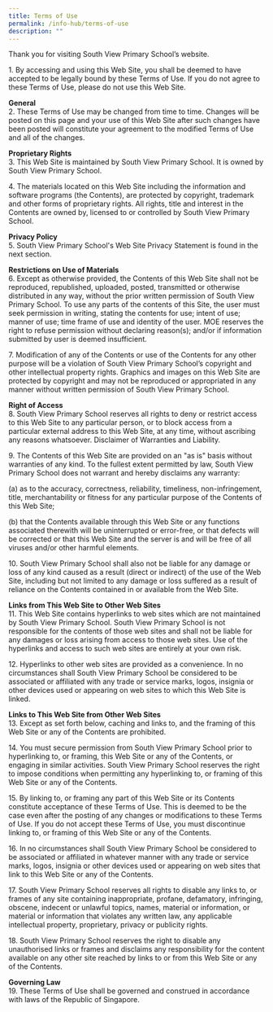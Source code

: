 ```yaml
---
title: Terms of Use
permalink: /info-hub/terms-of-use
description: ""
---
```

<p>Thank you for visiting South View Primary School&rsquo;s website.</p>
<p>1. By accessing and using this Web Site, you shall be deemed to have accepted to be legally bound by these Terms of Use. If you do not agree to these Terms of Use, please do not use this Web Site.</p>
<p><strong>General<br /></strong>2. These Terms of Use may be changed from time to time. Changes will be posted on this page and your use of this Web Site after such changes have been posted will constitute your agreement to the modified Terms of Use and all of the changes.</p>
<p><strong>Proprietary Rights<br /></strong>3. This Web Site is maintained by South View Primary School. It is owned by South View Primary School.</p>
<p>4. The materials located on this Web Site including the information and software programs (the Contents), are protected by copyright, trademark and other forms of proprietary rights. All rights, title and interest in the Contents are owned by, licensed to or controlled by South View Primary School.</p>
<p><strong>Privacy Policy<br /></strong>5. South View Primary School's Web Site Privacy Statement is found in the next section.</p>
<p><strong>Restrictions on Use of Materials<br /></strong>6. Except as otherwise provided, the Contents of this Web Site shall not be reproduced, republished, uploaded, posted, transmitted or otherwise distributed in any way, without the prior written permission of South View Primary School. To use any parts of the contents of this Site, the user must seek permission in writing, stating the contents for use; intent of use; manner of use; time frame of use and identity of the user. MOE reserves the right to refuse permission without declaring reason(s); and/or if information submitted by user is deemed insufficient.</p>
<p>7. Modification of any of the Contents or use of the Contents for any other purpose will be a violation of South View Primary School&rsquo;s copyright and other intellectual property rights. Graphics and images on this Web Site are protected by copyright and may not be reproduced or appropriated in any manner without written permission of South View Primary School.</p>
<p><strong>Right of Access<br /></strong>8. South View Primary School reserves all rights to deny or restrict access to this Web Site to any particular person, or to block access from a particular external address to this Web Site, at any time, without ascribing any reasons whatsoever. Disclaimer of Warranties and Liability.</p>
<p>9. The Contents of this Web Site are provided on an "as is" basis without warranties of any kind. To the fullest extent permitted by law, South View Primary School does not warrant and hereby disclaims any warranty:</p>
<p>(a) as to the accuracy, correctness, reliability, timeliness, non-infringement, title, merchantability or fitness for any particular purpose of the Contents of this Web Site;</p>
<p>(b) that the Contents available through this Web Site or any functions associated therewith will be uninterrupted or error-free, or that defects will be corrected or that this Web Site and the server is and will be free of all viruses and/or other harmful elements.</p>
<p>10. South View Primary School shall also not be liable for any damage or loss of any kind caused as a result (direct or indirect) of the use of the Web Site, including but not limited to any damage or loss suffered as a result of reliance on the Contents contained in or available from the Web Site.</p>
<p><strong>Links from This Web Site to Other Web Sites<br /></strong>11. This Web Site contains hyperlinks to web sites which are not maintained by South View Primary School. South View Primary School is not responsible for the contents of those web sites and shall not be liable for any damages or loss arising from access to those web sites. Use of the hyperlinks and access to such web sites are entirely at your own risk.</p>
<p>12. Hyperlinks to other web sites are provided as a convenience. In no circumstances shall South View Primary School be considered to be associated or affiliated with any trade or service marks, logos, insignia or other devices used or appearing on web sites to which this Web Site is linked.</p>
<p><strong>Links to This Web Site from Other Web Sites<br /></strong>13. Except as set forth below, caching and links to, and the framing of this Web Site or any of the Contents are prohibited.</p>
<p>14. You must secure permission from South View Primary School prior to hyperlinking to, or framing, this Web Site or any of the Contents, or engaging in similar activities. South View Primary School reserves the right to impose conditions when permitting any hyperlinking to, or framing of this Web Site or any of the Contents.</p>
<p>15. By linking to, or framing any part of this Web Site or its Contents constitute acceptance of these Terms of Use. This is deemed to be the case even after the posting of any changes or modifications to these Terms of Use. If you do not accept these Terms of Use, you must discontinue linking to, or framing of this Web Site or any of the Contents.</p>
<p>16. In no circumstances shall South View Primary School be considered to be associated or affiliated in whatever manner with any trade or service marks, logos, insignia or other devices used or appearing on web sites that link to this Web Site or any of the Contents.</p>
<p>17. South View Primary School reserves all rights to disable any links to, or frames of any site containing inappropriate, profane, defamatory, infringing, obscene, indecent or unlawful topics, names, material or information, or material or information that violates any written law, any applicable intellectual property, proprietary, privacy or publicity rights.</p>
<p>18. South View Primary School reserves the right to disable any unauthorised links or frames and disclaims any responsibility for the content available on any other site reached by links to or from this Web Site or any of the Contents.</p>
<p><strong>Governing Law<br /></strong>19. These Terms of Use shall be governed and construed in accordance with laws of the Republic of Singapore.</p>